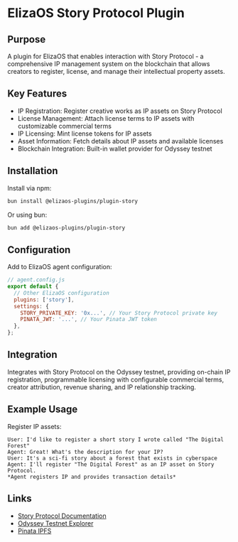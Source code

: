 # ElizaOS Story Protocol Plugin

## Purpose

A plugin for ElizaOS that enables interaction with Story Protocol - a comprehensive IP management system on the blockchain that allows creators to register, license, and manage their intellectual property assets.

## Key Features

- IP Registration: Register creative works as IP assets on Story Protocol
- License Management: Attach license terms to IP assets with customizable commercial terms
- IP Licensing: Mint license tokens for IP assets
- Asset Information: Fetch details about IP assets and available licenses
- Blockchain Integration: Built-in wallet provider for Odyssey testnet

## Installation

Install via npm:

```bash
bun install @elizaos-plugins/plugin-story
```

Or using bun:

```bash
bun add @elizaos-plugins/plugin-story
```

## Configuration

Add to ElizaOS agent configuration:

```javascript
// agent.config.js
export default {
  // Other ElizaOS configuration
  plugins: ['story'],
  settings: {
    STORY_PRIVATE_KEY: '0x...', // Your Story Protocol private key
    PINATA_JWT: '...', // Your Pinata JWT token
  },
};
```

## Integration

Integrates with Story Protocol on the Odyssey testnet, providing on-chain IP registration, programmable licensing with configurable commercial terms, creator attribution, revenue sharing, and IP relationship tracking.

## Example Usage

Register IP assets:

```
User: I'd like to register a short story I wrote called "The Digital Forest"
Agent: Great! What's the description for your IP?
User: It's a sci-fi story about a forest that exists in cyberspace
Agent: I'll register "The Digital Forest" as an IP asset on Story Protocol.
*Agent registers IP and provides transaction details*
```

## Links

- [Story Protocol Documentation](https://docs.storyprotocol.xyz)
- [Odyssey Testnet Explorer](https://odyssey.storyscan.xyz)
- [Pinata IPFS](https://www.pinata.cloud/)
